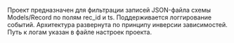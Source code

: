 Проект предназначен для фильтрации записей JSON-файла схемы Models/Record по полям rec_id и ts.
Поддерживается логгирование событий.
Архитектура развернута по принципу инверсии зависимостей.
Путь к логам указан в файле настроек проекта.
